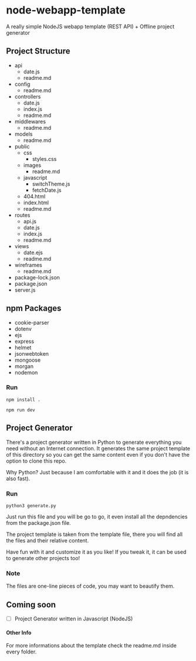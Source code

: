# node-webapp-template
A really simple NodeJS webapp template (REST API) + Offline project generator



## Project Structure

* api
  * date.js
  * readme.md
* config
  * readme.md
* controllers
  * date.js
  * index.js
  * readme.md
* middlewares
  * readme.md
* models
  * readme.md
* public
  * css
    * styles.css
  * images
    * readme.md
  * javascript
    * switchTheme.js
    * fetchDate.js
  * 404.html
  * index.html
  * readme.md
* routes
  * api.js
  * date.js
  * index.js
  * readme.md
* views
  * date.ejs
  * readme.md
* wireframes
  * readme.md
* package-lock.json
* package.json
* server.js



## npm Packages

* cookie-parser
* dotenv
* ejs
* express
* helmet
* jsonwebtoken
* mongoose
* morgan
* nodemon

### Run

```
npm install .
```

```
npm run dev
```



## Project Generator

There's a project generator written in Python to generate everything you need without an Internet connection. It generates the same project template of this directory so you can get the same content even if you don't have the option to clone this repo. 

Why Python? Just because I am comfortable with it and it does the job (it is also fast).

### Run

```
python3 generate.py
```

Just run this file and you will be go to go, it even install all the depndencies from the package.json file.

The project template is taken from the template file, there you will find all the files and their relative content.

Have fun with it and customize it as you like! If you tweak it, it can be used to generate other projects too!

### Note

The files are one-line pieces of code, you may want to beautify them.



## Coming soon

- [ ] Project Generator written in Javascript (NodeJS)



#### Other Info

For more informations about the template check the readme.md inside every folder.

